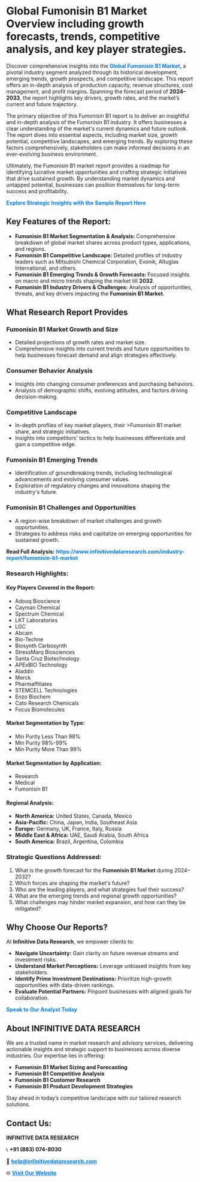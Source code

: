 <h1>Global Fumonisin B1 Market Overview including growth forecasts, trends, competitive analysis, and key player strategies.</h1>
<p>
Discover comprehensive insights into the 
<a href="https://www.infinitivedataresearch.com/industry-report/fumonisin-b1-market" rel="dofollow" style="color: #007BFF; text-decoration: none;"><strong>Global Fumonisin B1 Market</strong></a>, a pivotal industry segment analyzed through its historical development, emerging trends, growth prospects, and competitive landscape. This report offers an in-depth analysis of production capacity, revenue structures, cost management, and profit margins. Spanning the forecast period of <strong>2024–2033</strong>, the report highlights key drivers, growth rates, and the market’s current and future trajectory.
</p>
<p>
The primary objective of this Fumonisin B1 report is to deliver an insightful and in-depth analysis of the Fumonisin B1 industry. It offers businesses a clear understanding of the market's current dynamics and future outlook. The report dives into essential aspects, including market size, growth potential, competitive landscapes, and emerging trends. By exploring these factors comprehensively, stakeholders can make informed decisions in an ever-evolving business environment.
</p>
<p>
Ultimately, the Fumonisin B1 market report provides a roadmap for identifying lucrative market opportunities and crafting strategic initiatives that drive sustained growth. By understanding market dynamics and untapped potential, businesses can position themselves for long-term success and profitability.
</p>
<p>
<a href="https://www.infinitivedataresearch.com/request-sample/reportId=104103" style="color: #007BFF; text-decoration: none;"><strong>Explore Strategic Insights with the Sample Report Here</strong></a>
</p>

<h2>Key Features of the Report:</h2>
<ul>
<li><strong>Fumonisin B1 Market Segmentation & Analysis:</strong> Comprehensive breakdown of global market shares across product types, applications, and regions.</li>
<li><strong>Fumonisin B1 Competitive Landscape:</strong> Detailed profiles of industry leaders such as Mitsubishi Chemical Corporation, Evonik, Altuglas International, and others.</li>
<li><strong>Fumonisin B1 Emerging Trends & Growth Forecasts:</strong> Focused insights on macro and micro trends shaping the market till <strong>2032</strong>.</li>
<li><strong>Fumonisin B1 Industry Drivers & Challenges:</strong> Analysis of opportunities, threats, and key drivers impacting the <strong>Fumonisin B1 Market</strong>.</li>
</ul>

<h2>What Research Report Provides</h2>
<h3>Fumonisin B1 Market Growth and Size</h3>
<ul>
<li>Detailed projections of growth rates and market size.</li>
<li>Comprehensive insights into current trends and future opportunities to help businesses forecast demand and align strategies effectively.</li>
</ul>

<h3>Consumer Behavior Analysis</h3>
<ul>
<li>Insights into changing consumer preferences and purchasing behaviors.</li>
<li>Analysis of demographic shifts, evolving attitudes, and factors driving decision-making.</li>
</ul>

<h3>Competitive Landscape</h3>
<ul>
<li>In-depth profiles of key market players, their >Fumonisin B1 market share, and strategic initiatives.</li>
<li>Insights into competitors' tactics to help businesses differentiate and gain a competitive edge.</li>
</ul>

<h3>Fumonisin B1 Emerging Trends</h3>
<ul>
<li>Identification of groundbreaking trends, including technological advancements and evolving consumer values.</li>
<li>Exploration of regulatory changes and innovations shaping the industry's future.</li>
</ul>

<h3>Fumonisin B1 Challenges and Opportunities</h3>
<ul>
<li>A region-wise breakdown of market challenges and growth opportunities.</li>
<li>Strategies to address risks and capitalize on emerging opportunities for sustained growth.</li>
</ul>
<p><strong>Read Full Analysis:</strong> <a href="https://www.infinitivedataresearch.com/industry-report/fumonisin-b1-market" rel="dofollow" style="color: #007BFF; text-decoration: none;"><strong>https://www.infinitivedataresearch.com/industry-report/fumonisin-b1-market</strong></a></p>
<h3>Research Highlights:</h3>
<h4>Key Players Covered in the Report:</h4>
<ul><li>Adooq Bioscience</li><li>Cayman Chemical</li><li>Spectrum Chemical</li><li>LKT Laboratories</li><li>LGC</li><li>Abcam</li><li>Bio-Techne</li><li>Biosynth Carbosynth</li><li>StressMarq Biosciences</li><li>Santa Cruz Biotechnology</li><li>APExBIO Technology</li><li>Aladdin</li><li>Merck</li><li>Pharmaffiliates</li><li>STEMCELL Technologies</li><li>Enzo Biochem</li><li>Cato Research Chemicals</li><li>Focus Biomolecules</li></ul>
<h4>Market Segmentation by Type:</h4>
<ul><li>Min Purity Less Than 98%</li><li>Min Purity 98%-99%</li><li>Min Purity More Than 99%</li></ul>
<h4>Market Segmentation by Application:</h4>
<ul><li>Research</li><li>Medical</li><li>Fumonisin B1</li></ul>

<h4>Regional Analysis:</h4>
<ul>
<li><strong>North America:</strong> United States, Canada, Mexico</li>
<li><strong>Asia-Pacific:</strong> China, Japan, India, Southeast Asia</li>
<li><strong>Europe:</strong> Germany, UK, France, Italy, Russia</li>
<li><strong>Middle East & Africa:</strong> UAE, Saudi Arabia, South Africa</li>
<li><strong>South America:</strong> Brazil, Argentina, Colombia</li>
</ul>

<h3>Strategic Questions Addressed:</h3>
<ol>
<li>What is the growth forecast for the <strong>Fumonisin B1 Market</strong> during 2024–2032?</li>
<li>Which forces are shaping the market's future?</li>
<li>Who are the leading players, and what strategies fuel their success?</li>
<li>What are the emerging trends and regional growth opportunities?</li>
<li>What challenges may hinder market expansion, and how can they be mitigated?</li>
</ol>

<h2>Why Choose Our Reports?</h2>
<p>At <strong>Infinitive Data Research</strong>, we empower clients to:</p>
<ul>
<li><strong>Navigate Uncertainty:</strong> Gain clarity on future revenue streams and investment risks.</li>
<li><strong>Understand Market Perceptions:</strong> Leverage unbiased insights from key stakeholders.</li>
<li><strong>Identify Prime Investment Destinations:</strong> Prioritize high-growth opportunities with data-driven rankings.</li>
<li><strong>Evaluate Potential Partners:</strong> Pinpoint businesses with aligned goals for collaboration.</li>
</ul>
<p><a href="https://www.infinitivedataresearch.com/industry-report/fumonisin-b1-market" rel="dofollow" style="color: #007BFF; text-decoration: none;"><strong>Speak to Our Analyst Today</strong></a></p>

<h2>About INFINITIVE DATA RESEARCH</h2>
<p>We are a trusted name in market research and advisory services, delivering actionable insights and strategic support to businesses across diverse industries. Our expertise lies in offering:</p>
<ul>
<li><strong>Fumonisin B1 Market Sizing and Forecasting</strong></li>
<li><strong>Fumonisin B1 Competitive Analysis</strong></li>
<li><strong>Fumonisin B1 Customer Research</strong></li>
<li><strong>Fumonisin B1 Product Development Strategies</strong></li>
</ul>
<p>Stay ahead in today’s competitive landscape with our tailored research solutions.</p>

<h2>Contact Us:</h2>
<p><strong>INFINITIVE DATA RESEARCH</strong></p>
<p>📞 <strong>+91 (883) 074-8030</strong></p>
<p>📧 <strong><a href="mailto:help@infinitivedataresearch.com" style="color: #007BFF;">help@infinitivedataresearch.com</a></strong></p>
<p>🌐 <strong><a href="https://www.infinitivedataresearch.com" rel="dofollow" style="color: #007BFF;">Visit Our Website</a></strong></p>